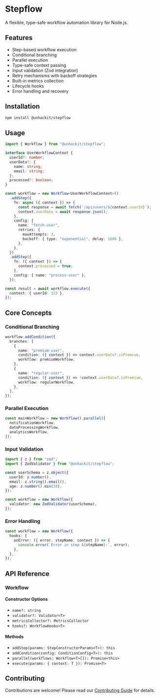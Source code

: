 # Stepflow

A flexible, type-safe workflow automation library for Node.js.

## Features

- Step-based workflow execution
- Conditional branching
- Parallel execution
- Type-safe context passing
- Input validation (Zod integration)
- Retry mechanisms with backoff strategies
- Built-in metrics collection
- Lifecycle hooks
- Error handling and recovery

## Installation

```bash
npm install @unhackit/stepflow
```

## Usage

```typescript
import { Workflow } from "@unhackit/stepflow";

interface UserWorkflowContext {
  userId?: number;
  userData?: {
    name: string;
    email: string;
  };
  processed?: boolean;
}

const workflow = new Workflow<UserWorkflowContext>()
  .addStep({
    fn: async ({ context }) => {
      const response = await fetch(`/api/users/${context.userId}`);
      context.userData = await response.json();
    },
    config: {
      name: "fetch-user",
      retries: {
        maxAttempts: 3,
        backoff: { type: "exponential", delay: 1000 },
      },
    },
  })
  .addStep({
    fn: ({ context }) => {
      context.processed = true;
    },
    config: { name: "process-user" },
  });

const result = await workflow.execute({
  context: { userId: 123 },
});
```

## Core Concepts

### Conditional Branching

```typescript
workflow.addCondition({
  branches: [
    {
      name: "premium-user",
      condition: ({ context }) => context.userData?.isPremium,
      workflow: premiumWorkflow,
    },
    {
      name: "regular-user",
      condition: ({ context }) => !context.userData?.isPremium,
      workflow: regularWorkflow,
    },
  ],
});
```

### Parallel Execution

```typescript
const mainWorkflow = new Workflow().parallel([
  notificationWorkflow,
  dataProcessingWorkflow,
  analyticsWorkflow,
]);
```

### Input Validation

```typescript
import { z } from "zod";
import { ZodValidator } from "@unhackit/stepflow";

const userSchema = z.object({
  userId: z.number(),
  email: z.string().email(),
  age: z.number().min(18),
});

const workflow = new Workflow({
  validator: new ZodValidator(userSchema),
});
```

### Error Handling

```typescript
const workflow = new Workflow({
  hooks: {
    onError: ({ error, stepName, context }) => {
      console.error(`Error in step ${stepName}:`, error);
    },
  },
});
```

## API Reference

### Workflow

#### Constructor Options

- `name?: string`
- `validator?: Validator<T>`
- `metricsCollector?: MetricsCollector`
- `hooks?: WorkflowHooks<T>`

#### Methods

- `addStep(params: StepConstructorParams<T>): this`
- `addCondition(config: ConditionConfig<T>): this`
- `parallel(workflows: Workflow<T>[]): Promise<this>`
- `execute(params: { context: T }): Promise<T>`

## Contributing

Contributions are welcome! Please read our [Contributing Guide](CONTRIBUTING.md) for details.
